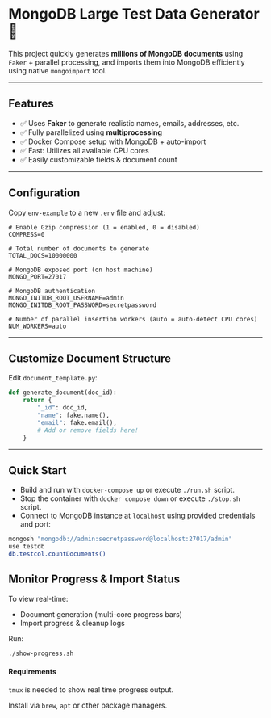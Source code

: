 # MongoDB Large Test Data Generator 🚀

This project quickly generates **millions of MongoDB documents** using `Faker` + parallel processing, and imports them into MongoDB efficiently using native `mongoimport` tool.

---

## Features

- ✅ Uses **Faker** to generate realistic names, emails, addresses, etc.
- ✅ Fully parallelized using **multiprocessing**
- ✅ Docker Compose setup with MongoDB + auto-import
- ✅ Fast: Utilizes all available CPU cores
- ✅ Easily customizable fields & document count

---

## Configuration

Copy `env-example` to a new `.env` file and adjust:

```env
# Enable Gzip compression (1 = enabled, 0 = disabled)
COMPRESS=0

# Total number of documents to generate
TOTAL_DOCS=10000000

# MongoDB exposed port (on host machine)
MONGO_PORT=27017

# MongoDB authentication
MONGO_INITDB_ROOT_USERNAME=admin
MONGO_INITDB_ROOT_PASSWORD=secretpassword

# Number of parallel insertion workers (auto = auto-detect CPU cores)
NUM_WORKERS=auto
```

---

## Customize Document Structure

Edit `document_template.py`:

```python
def generate_document(doc_id):
    return {
        "_id": doc_id,
        "name": fake.name(),
        "email": fake.email(),
        # Add or remove fields here!
    }
```

---

## Quick Start

- Build and run with `docker-compose up` or execute `./run.sh` script.
- Stop the container with `docker compose down` or execute `./stop.sh` script.
- Connect to MongoDB instance at `localhost` using provided credentials and port:
```bash
mongosh "mongodb://admin:secretpassword@localhost:27017/admin"
use testdb
db.testcol.countDocuments()
```

## Monitor Progress & Import Status

To view real-time:

- Document generation (multi-core progress bars)
- Import progress & cleanup logs

Run:

```bash
./show-progress.sh
```

#### Requirements
`tmux` is needed to show real time progress output. 

Install via `brew`, `apt` or other package managers.
